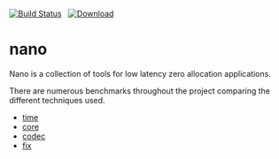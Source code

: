 [![Build Status](https://travis-ci.org/subnano/nano.svg?branch=master)](https://travis-ci.org/subnano/nano) &nbsp;   [ ![Download](https://api.bintray.com/packages/nano-io/release/nano-core/images/download.svg) ](https://bintray.com/nano-io/release/nano-core/_latestVersion)

# nano
Nano is a collection of tools for low latency zero allocation applications.

There are numerous benchmarks throughout the project comparing the different techniques used.

- [time](time/README.md)
- [core](core-benchmarks/README.md)
- [codec](codec/codec-benchmarks/README.md)
- [fix](fix/benchmarks/BENCHMARKS.md)


